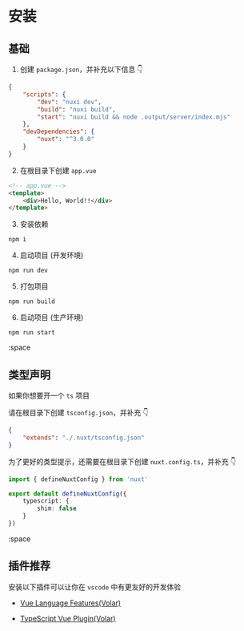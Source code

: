 # 安装

## 基础

1. 创建 `package.json`，并补充以下信息 👇

```json
{
	"scripts": {
		"dev": "nuxi dev",
		"build": "nuxi build",
		"start": "nuxi build && node .output/server/index.mjs"
	},
	"devDependencies": {
		"nuxt": "^3.0.0"
	}
}
```

2. 在根目录下创建 `app.vue`

```html
<!-- app.vue -->
<template>
	<div>Hello, World!!</div>
</template>
```

3. 安装依赖

```shell
npm i
```

4. 启动项目 (开发环境)

```shell
npm run dev
```

5. 打包项目

```shell
npm run build
```

6. 启动项目 (生产环境)

```shell
npm run start
```

:space

## 类型声明

如果你想要开一个 `ts` 项目

请在根目录下创建 `tsconfig.json`，并补充 👇

```json
{
	"extends": "./.nuxt/tsconfig.json"
}
```

为了更好的类型提示，还需要在根目录下创建 `nuxt.config.ts`，并补充 👇

```ts
import { defineNuxtConfig } from 'nuxt'

export default defineNuxtConfig({
	typescript: {
		shim: false
	}
})
```

:space

## 插件推荐

安装以下插件可以让你在 `vscode` 中有更友好的开发体验

- [Vue Language Features(Volar)](https://marketplace.visualstudio.com/items?itemName=johnsoncodehk.volar)

- [TypeScript Vue Plugin(Volar)](https://marketplace.visualstudio.com/items?itemName=johnsoncodehk.vscode-typescript-vue-plugin)
